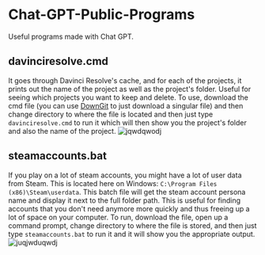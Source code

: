 # Chat-GPT-Public-Programs
Useful programs made with Chat GPT.

## davinciresolve.cmd
It goes through Davinci Resolve's cache, and for each of the projects, it prints out the name of the project as well as the project's folder. Useful for seeing which projects you want to keep and delete. To use, download the cmd file (you can use [DownGit](https://minhaskamal.github.io/DownGit/#/home) to just download a singular file) and then change directory to where the file is located and then just type `davinciresolve.cmd` to run it which will then show you the project's folder and also the name of the project.
![jqwdqwodj](https://user-images.githubusercontent.com/43283288/207721329-963c9229-1de6-4772-a695-099aeb839610.PNG)

## steamaccounts.bat
If you play on a lot of steam accounts, you might have a lot of user data from Steam. This is located here on Windows: `C:\Program Files (x86)\Steam\userdata`. This batch file will get the steam account persona name and display it next to the full folder path. This is useful for finding accounts that you don't need anymore more quickly and thus freeing up a lot of space on your computer. To run, download the file, open up a command prompt, change directory to where the file is stored, and then just type `steamaccounts.bat` to run it and it will show you the appropriate output.
![juqjwduqwdj](https://user-images.githubusercontent.com/43283288/207751480-2afae064-7f4d-4d02-9cd7-042386f8a47b.PNG)
